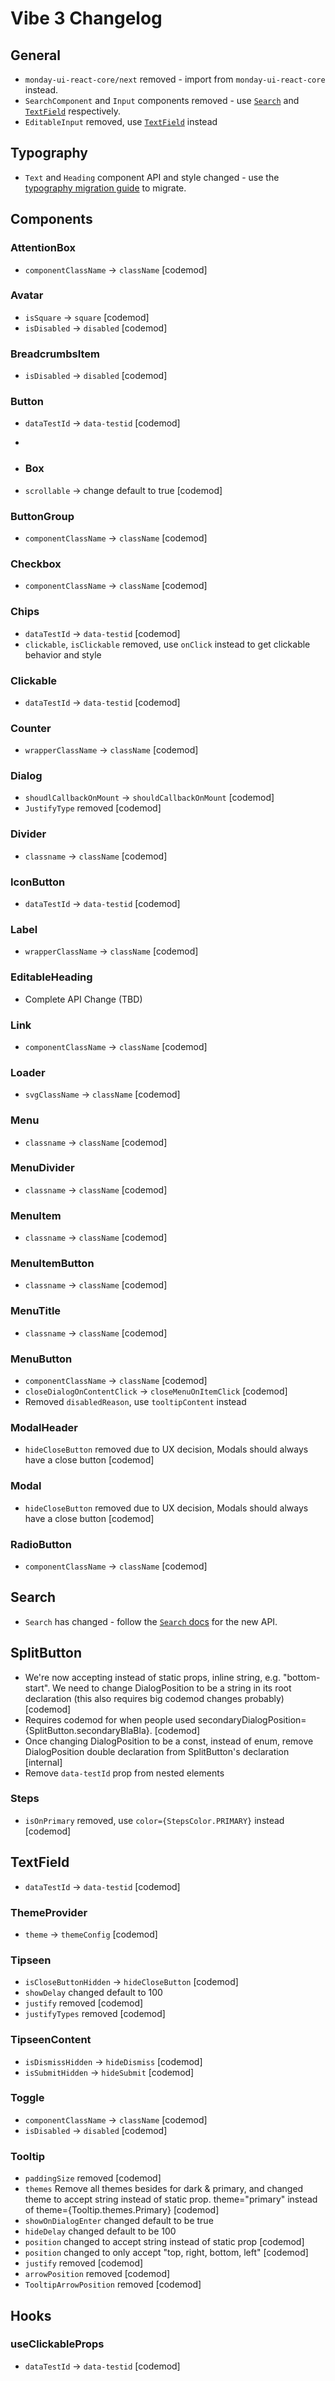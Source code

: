 # Vibe 3 Changelog

## General

- `monday-ui-react-core/next` removed - import from `monday-ui-react-core` instead.
- `SearchComponent` and `Input` components removed - use [`Search`](https://style.monday.com/?path=/docs/inputs-search--docs) and [`TextField`](https://style.monday.com/?path=/docs/inputs-textfield--docs) respectively.
- `EditableInput` removed, use [`TextField`](https://style.monday.com/?path=/docs/inputs-editabletext--docs) instead

## Typography

- `Text` and `Heading` component API and style changed - use the [typography migration guide](https://style.monday.com/?path=/docs/typography-migration-guide--docs) to migrate.

## Components

### AttentionBox

- `componentClassName` -> `className` [codemod]

### Avatar

- `isSquare` -> `square` [codemod]
- `isDisabled` -> `disabled` [codemod]

### BreadcrumbsItem

- `isDisabled` -> `disabled` [codemod]

### Button

- `dataTestId` -> `data-testid` [codemod]
- 
- ### Box

- `scrollable` -> change default to true [codemod]

### ButtonGroup

- `componentClassName` -> `className` [codemod]

### Checkbox

- `componentClassName` -> `className` [codemod]

### Chips

- `dataTestId` -> `data-testid` [codemod]
- `clickable`, `isClickable` removed, use `onClick` instead to get clickable behavior and style

### Clickable

- `dataTestId` -> `data-testid` [codemod]

### Counter

- `wrapperClassName` -> `className` [codemod]

### Dialog

- `shoudlCallbackOnMount` -> `shouldCallbackOnMount` [codemod]
- `JustifyType` removed [codemod]

### Divider

- `classname` -> `className` [codemod]

### IconButton

- `dataTestId` -> `data-testid` [codemod]

### Label

- `wrapperClassName` -> `className` [codemod]

### EditableHeading

- Complete API Change (TBD)

### Link

- `componentClassName` -> `className` [codemod]

### Loader

- `svgClassName` -> `className` [codemod]

### Menu

- `classname` -> `className` [codemod]

### MenuDivider

- `classname` -> `className` [codemod]

### MenuItem

- `classname` -> `className` [codemod]

### MenuItemButton

- `classname` -> `className` [codemod]

### MenuTitle

- `classname` -> `className` [codemod]

### MenuButton

- `componentClassName` -> `className` [codemod]
- `closeDialogOnContentClick` -> `closeMenuOnItemClick` [codemod]
- Removed `disabledReason`, use `tooltipContent` instead

### ModalHeader

- `hideCloseButton` removed due to UX decision, Modals should always have a close button [codemod]

### Modal

- `hideCloseButton` removed due to UX decision, Modals should always have a close button [codemod]

### RadioButton

- `componentClassName` -> `className` [codemod]

## Search

- `Search` has changed - follow the [`Search` docs](https://style.monday.com/?path=/docs/inputs-search--docs) for the new API.

## SplitButton

- We're now accepting instead of static props, inline string, e.g. "bottom-start". We need to change DialogPosition to be a string in its root declaration (this also requires big codemod changes probably) [codemod]
- Requires codemod for when people used secondaryDialogPosition={SplitButton.secondaryBlaBla}. [codemod]
- Once changing DialogPosition to be a const, instead of enum, remove DialogPosition double declaration from SplitButton's declaration [internal]
- Remove `data-testId` prop from nested elements

### Steps

- `isOnPrimary` removed, use `color={StepsColor.PRIMARY}` instead [codemod]

## TextField

- `dataTestId` -> `data-testid` [codemod]

### ThemeProvider

- `theme` -> `themeConfig` [codemod]

### Tipseen

- `isCloseButtonHidden` -> `hideCloseButton` [codemod]
- `showDelay` changed default to 100
- `justify` removed [codemod]
- `justifyTypes` removed [codemod]

### TipseenContent

- `isDismissHidden` -> `hideDismiss` [codemod]
- `isSubmitHidden` -> `hideSubmit` [codemod]

### Toggle

- `componentClassName` -> `className` [codemod]
- `isDisabled` -> `disabled` [codemod]

### Tooltip
- `paddingSize` removed [codemod]
- `themes` Remove all themes besides for dark & primary, and changed theme to accept string instead of static prop. theme="primary" instead of theme={Tooltip.themes.Primary} [codemod]
- `showOnDialogEnter` changed default to be true
- `hideDelay` changed default to be 100
- `position`  changed to accept string instead of static prop [codemod]
- `position` changed to only accept "top, right, bottom, left" [codemod]
- `justify` removed [codemod]
- `arrowPosition` removed [codemod]
- `TooltipArrowPosition` removed [codemod]

## Hooks

### useClickableProps

- `dataTestId` -> `data-testid` [codemod]
